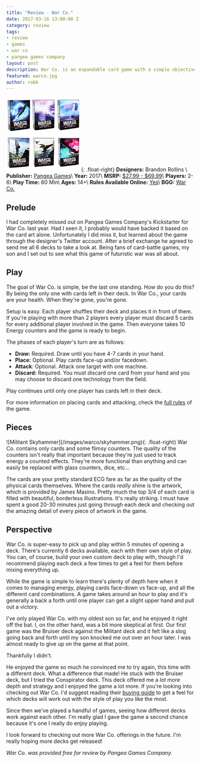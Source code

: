 ```yaml
---
title: "Review - War Co."
date: 2017-03-16 13:00:00 Z
category: review
tags:
- review
- games
- war co
- pangea games company
layout: post
description: War Co. is an expandable card game with a simple objective: be the last person standing.
featured: warco.jpg
author: robk
---
```


![War Co.](/images/warco/decks.jpg){: .float-right} 
**Designers:**  Brandon Rollins \\
**Publisher:** [Pangea Games](http://pangeagamescompany.com)\\
**Year:** 2017\\
**MSRP:** [$27.99 - $69.99](http://warcothegame.com/buy/)\\
**Players:** 2-6\\
**Play Time:** 60 Min\\
**Ages:** 14+\\
**Rules Available Online:** [Yes](http://warcothegame.com/how-to-play/)\\
**BGG:** [War Co.](https://boardgamegeek.com/boardgame/203326/war-co-expandable-card-game)

<h2>Prelude</h2>

I had completely missed out on Pangea Games Company's Kickstarter for War Co. last year. Had I seen it, I probably would have backed it based on the card art alone. Unfortunately I did miss it, but learned about the game through the designer's Twitter account. After a brief exchange he agreed to send me all 6 decks to take a look at. Being fans of card-battle games, my son and I set out to see what this game of futuristic war was all about.

<h2>Play</h2>

The goal of War Co. is simple, be the last one standing. How do you do this? By being the only one with cards left in their deck. In War Co., your cards are your health. When they're gone, you're gone.

Setup is easy. Each player shuffles their deck and places it in front of them. If you're playing with more than 2 players every player must discard 5 cards for every additional player involved in the game. Then everyone takes 10 Energy counters and the game is ready to begin.

The phases of each player's turn are as follows:

* **Draw:** Required. Draw until you have 4-7 cards in your hand.
* **Place:** Optional. Play cards face-up and/or facedown.
* **Attack**: Optional. Attack one target with one machine.
* **Discard:** Required. You must discard one card from your hand and you may choose to discard one technology from the field.

Play continues until only one player has cards left in their deck.

For more information on placing cards and attacking, check the [full rules](http://warcothegame.com/how-to-play/) of the game.


<h2>Pieces</h2>
![Militant Skyhammer](/images/warco/skyhammer.png){: .float-right}
War Co. contains only cards and some flimsy counters. The quality of the counters isn't really that important because they're just used to track energy a counted effects. They're more functional than anything and can easily be replaced with glass counters, dice, etc...

The cards are your pretty standard ECG fare as far as the quality of the physical cards themselves. Where the cards *really* shine is the artwork, which is provided by James Masino. Pretty much the top 3/4 of each card is filled with beautiful, borderless illustrations. It's really striking. I must have spent a good 20-30 minutes just going through each deck and checking out the amazing detail of every piece of artwork in the game.

<h2>Perspective</h2>

War Co. is super-easy to pick up and play within 5 minutes of opening a deck. There's currently 6 decks available, each with their own style of play. You can, of course, build your own custom deck to play with, though I'd recommend playing each deck a few times to get a feel for them before mixing everything up.

While the game is simple to learn there's plenty of depth here when it comes to managing energy, playing cards face-down vs face-up, and all the different card combinations. A game takes around an hour to play and it's generally a back a forth until one player can get a slight upper hand and pull out a victory.

I've only played War Co. with my oldest son so far, and he enjoyed it right off the bat. I, on the other hand, was a bit more skeptical at first. Our first game was the Bruiser deck against the Militant deck and it felt like a slog going back and forth until my son knocked me out over an hour later. I was almost ready to give up on the game at that point.

Thankfully I didn't.

He enjoyed the game so much he convinced me to try again, this time with a different deck. What a difference that made! He stuck with the Bruiser deck, but I tried the Conspirator deck. This deck offered me a *lot* more depth and strategy and I enjoyed the game a lot more. If you're looking into checking out War Co. I'd suggest reading their [buying guide](http://warcothegame.com/buyer-guide/) to get a feel for which decks will work out with the style of play you like the most.

Since then we've played a handful of games, seeing how different decks work against each other. I'm really glad I gave the game a second chance because it's one I really do enjoy playing.

I look forward to checking out more War Co. offerings in the future. I'm really hoping more decks get released!

*War Co. was provided free for review by Pangea Games Company.*
